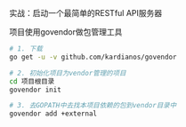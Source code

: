 实战：启动一个最简单的RESTful API服务器

项目使用govendor做包管理工具
```bash
# 1. 下载
go get -u -v github.com/kardianos/govendor

# 2. 初始化项目为vendor管理的项目
cd 项目根目录
govendor init

# 3. 去GOPATH中去找本项目依赖的包到vendor目录中
govendor add +external
```
